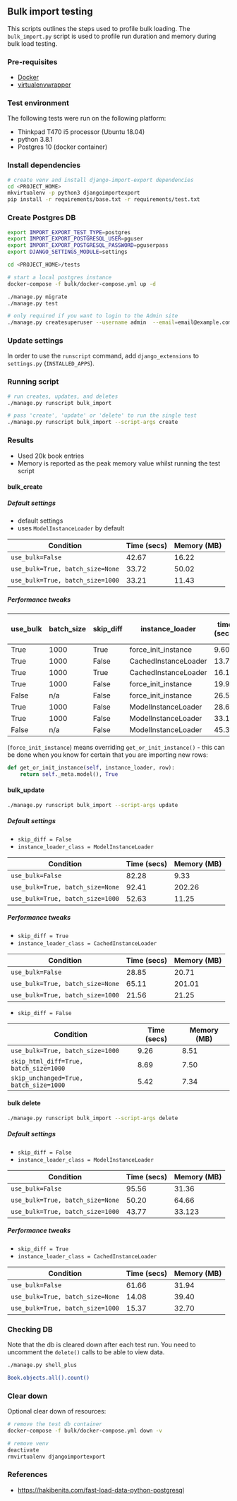 ## Bulk import testing

This scripts outlines the steps used to profile bulk loading.
The `bulk_import.py` script is used to profile run duration and memory during bulk load testing.

### Pre-requisites

- [Docker](https://docker.com)
- [virtualenvwrapper](https://virtualenvwrapper.readthedocs.io/en/latest/command_ref.html)

### Test environment

The following tests were run on the following platform:

- Thinkpad T470 i5 processor (Ubuntu 18.04)
- python 3.8.1
- Postgres 10 (docker container)

### Install dependencies

```bash
# create venv and install django-import-export dependencies
cd <PROJECT_HOME>
mkvirtualenv -p python3 djangoimportexport
pip install -r requirements/base.txt -r requirements/test.txt
```

### Create Postgres DB

```bash
export IMPORT_EXPORT_TEST_TYPE=postgres
export IMPORT_EXPORT_POSTGRESQL_USER=pguser
export IMPORT_EXPORT_POSTGRESQL_PASSWORD=pguserpass
export DJANGO_SETTINGS_MODULE=settings

cd <PROJECT_HOME>/tests

# start a local postgres instance
docker-compose -f bulk/docker-compose.yml up -d 

./manage.py migrate
./manage.py test

# only required if you want to login to the Admin site
./manage.py createsuperuser --username admin  --email=email@example.com
```

### Update settings

In order to use the `runscript` command, add `django_extensions` to `settings.py` (`INSTALLED_APPS`).

### Running script

```bash
# run creates, updates, and deletes
./manage.py runscript bulk_import

# pass 'create', 'update' or 'delete' to run the single test
./manage.py runscript bulk_import --script-args create
```

### Results

- Used 20k book entries
- Memory is reported as the peak memory value whilst running the test script

#### bulk_create

##### Default settings

- default settings
- uses `ModelInstanceLoader` by default

| Condition                          | Time (secs) |  Memory (MB)  |
| ---------------------------------- | ----------- | ------------- |
| `use_bulk=False`                   | 42.67       | 16.22         |
| `use_bulk=True, batch_size=None`   | 33.72       | 50.02         |
| `use_bulk=True, batch_size=1000`   | 33.21       | 11.43         |

##### Performance tweaks

| use_bulk | batch_size | skip_diff | instance_loader      | time (secs) | peak mem (MB) |
| -------- | ---------- | --------- | -------------------- | ----------- | ------------- |
| True     | 1000       | True      | force_init_instance  |  9.60       |  9.4          |
| True     | 1000       | False     | CachedInstanceLoader | 13.72       |  9.9          |
| True     | 1000       | True      | CachedInstanceLoader | 16.12       |  9.5          |
| True     | 1000       | False     | force_init_instance  | 19.93       | 10.5          |
| False    | n/a        | False     | force_init_instance  | 26.59       | 14.1          |
| True     | 1000       | False     | ModelInstanceLoader  | 28.60       |  9.7          |
| True     | 1000       | False     | ModelInstanceLoader  | 33.19       | 10.6          |
| False    | n/a        | False     | ModelInstanceLoader  | 45.32       | 16.3          |

(`force_init_instance`) means overriding `get_or_init_instance()` - this can be done when you know for certain that you are importing new rows:

```python
def get_or_init_instance(self, instance_loader, row):
    return self._meta.model(), True
```

#### bulk_update

```bash
./manage.py runscript bulk_import --script-args update
```

##### Default settings

- `skip_diff = False`
- `instance_loader_class = ModelInstanceLoader` 

| Condition                          | Time (secs) | Memory (MB)   |
| ---------------------------------- | ----------- | ------------- |
| `use_bulk=False`                   | 82.28       |   9.33        |
| `use_bulk=True, batch_size=None`   | 92.41       | 202.26        |
| `use_bulk=True, batch_size=1000`   | 52.63       |  11.25        |

##### Performance tweaks

- `skip_diff = True`
- `instance_loader_class = CachedInstanceLoader`

| Condition                          | Time (secs) |  Memory (MB)  |
| ---------------------------------- | ----------- | ------------- |
| `use_bulk=False`                   | 28.85       |  20.71        |
| `use_bulk=True, batch_size=None`   | 65.11       | 201.01        |
| `use_bulk=True, batch_size=1000`   | 21.56       |  21.25        |


- `skip_diff = False`

| Condition                                | Time (secs) |  Memory (MB)  |
| ---------------------------------------- | ----------- | ------------- |
| `use_bulk=True, batch_size=1000`         | 9.26        |  8.51         |
| `skip_html_diff=True, batch_size=1000`   | 8.69        |  7.50         |
| `skip_unchanged=True, batch_size=1000`   | 5.42        |  7.34         |


#### bulk delete

```bash
./manage.py runscript bulk_import --script-args delete
```

##### Default settings

- `skip_diff = False`
- `instance_loader_class = ModelInstanceLoader` 

| Condition                          | Time (secs) | Memory (MB)   |
| ---------------------------------- | ----------- | ------------- |
| `use_bulk=False`                   | 95.56       |  31.36        |
| `use_bulk=True, batch_size=None`   | 50.20       |  64.66        |
| `use_bulk=True, batch_size=1000`   | 43.77       |  33.123       |

##### Performance tweaks

- `skip_diff = True`
- `instance_loader_class = CachedInstanceLoader`

| Condition                          | Time (secs) |  Memory (MB)  |
| ---------------------------------- | ----------- | ------------- |
| `use_bulk=False`                   | 61.66       | 31.94         |
| `use_bulk=True, batch_size=None`   | 14.08       | 39.40         |
| `use_bulk=True, batch_size=1000`   | 15.37       | 32.70         |

### Checking DB

Note that the db is cleared down after each test run.
You need to uncomment the `delete()` calls to be able to view data.

```bash
./manage.py shell_plus

Book.objects.all().count()
```

### Clear down

Optional clear down of resources:

```bash
# remove the test db container
docker-compose -f bulk/docker-compose.yml down -v

# remove venv
deactivate
rmvirtualenv djangoimportexport
```

### References

- https://hakibenita.com/fast-load-data-python-postgresql
